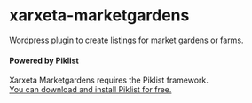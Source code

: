 # xarxeta-marketgardens
Wordpress plugin to create listings for market gardens or farms.

#### Powered by Piklist
Xarxeta Marketgardens requires the Piklist framework.   
<a href="http://wordpress.org/extend/plugins/piklist/">You can download and install Piklist for free.</a>
